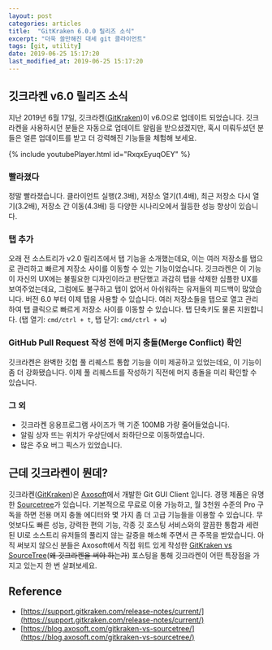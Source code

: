 ```yaml
---
layout: post
categories: articles
title:  "GitKraken 6.0.0 릴리즈 소식"
excerpt: "더욱 쓸만해진 대세 git 클라이언트"
tags: [git, utility]
date: 2019-06-25 15:17:20
last_modified_at: 2019-06-25 15:17:20
---
```


## 깃크라켄 v6.0 릴리즈 소식

지난 2019년 6월 17일, 깃크라켄([GitKraken](https://www.gitkraken.com/))이 v6.0으로 업데이트 되었습니다. 깃크라켄을 사용하시던 분들은 자동으로 업데이트 알림을 받으셨겠지만, 혹시 미뤄두셨던 분들은 얼른 업데이트를 받고 더 강력해진 기능들을 체험해 보세요.

{% include youtubePlayer.html id="RxqxEyuqOEY" %}

### 빨라졌다

정말 빨라졌습니다. 클라이언트 실행(2.3배), 저장소 열기(1.4배), 최근 저장소 다시 열기(3.2배), 저장소 간 이동(4.3배) 등 다양한 시나리오에서 월등한 성능 향상이 있습니다.

### 탭 추가

오래 전 소스트리가 v2.0 릴리즈에서 탭 기능을 소개했는데요, 이는 여러 저장소를 탭으로 관리하고 빠르게 저장소 사이를 이동할 수 있는 기능이었습니다. 깃크라켄은 이 기능이 자신의 UX에는 불필요한 디자인이라고 판단했고 과감히 탭을 삭제한 심플한 UX를 보여주었는데요, 그럼에도 불구하고 탭이 없어서 아쉬워하는 유저들의 피드백이 많았습니다. 버전 6.0 부터 이제 탭을 사용할 수 있습니다. 여러 저장소들을 탭으로 열고 관리하여 탭 클릭으로 빠르게 저장소 사이를 이동할 수 있습니다. 탭 단축키도 물론 지원합니다. (탭 열기: `cmd/ctrl + t`, 탭 닫기: `cmd/ctrl + w`)

### GitHub Pull Request 작성 전에 머지 충돌(Merge Conflict) 확인

깃크라켄은 완벽한 깃헙 풀 리퀘스트 통합 기능을 이미 제공하고 있었는데요, 이 기능이 좀 더 강화됐습니다. 이제 풀 리퀘스트를 작성하기 직전에 머지 충돌을 미리 확인할 수 있습니다.

### 그 외

* 깃크라켄 응용프로그램 사이즈가 맥 기준 100MB 가량 줄어들었습니다.
* 알림 상자 뜨는 위치가 우상단에서 좌하단으로 이동하였습니다.
* 많은 주요 버그 픽스가 있었습니다.


## 근데 깃크라켄이 뭔데?

깃크라켄([GitKraken](https://www.gitkraken.com/))은 [Axosoft](https://www.axosoft.com/)에서 개발한 Git GUI Client 입니다. 경쟁 제품은 유명한 [Sourcetree](https://www.sourcetreeapp.com/)가 있습니다. 기본적으로 무료로 이용 가능하고, 월 3천원 수준의 Pro 구독을 하면 전용 머지 충돌 에디터와 몇 가지 좀 더 고급 기능들을 이용할 수 있습니다. 무엇보다도 빠른 성능, 강력한 편의 기능, 각종 깃 호스팅 서비스와의 깔끔한 통합과 세련된 UI로 소스트리 유저들의 풀리지 않는 갈증을 해소해 주면서 큰 주목을 받았습니다. 아직 써보지 않으신 분들은 Axosoft에서 직접 위트 있게 작성한 [GitKraken vs SourceTree](https://blog.axosoft.com/gitkraken-vs-sourcetree/)(~~왜 깃크라켄을 써야 하는가~~) 포스팅을 통해 깃크라켄이 어떤 특장점을 가지고 있는지 한 번 살펴보세요.


## Reference

* [https://support.gitkraken.com/release-notes/current/](https://support.gitkraken.com/release-notes/current/)
* [https://blog.axosoft.com/gitkraken-vs-sourcetree/](https://blog.axosoft.com/gitkraken-vs-sourcetree/)
